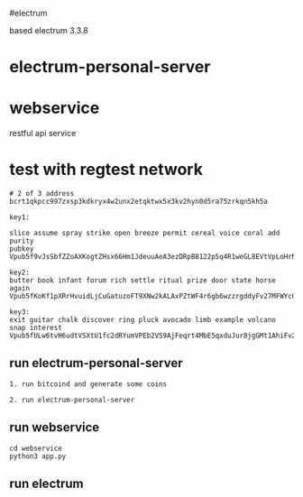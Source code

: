 #electrum

   based electrum 3.3.8

# electrum-personal-server

# webservice

  restful api service

# test with regtest network

    # 2 of 3 address
    bcrt1qkpcc997zxsp3kdkryx4w2unx2etqktwx5x3kv2hyn0d5ra75zrkqn5kh5a

    key1:
    
    slice assume spray strike open breeze permit cereal voice coral add purity
    pubkey
    Vpub5f9vJsSbfZZoAXKogtZHsx66Hm1JdeuuAeA3ezDRpB8122p5q4R1weGL8EVtVpLoHrNiqLV5Rz7PFkfaCtMdKQmdPt9c7Uv5eeQZqF42Jbu
    
    key2:
    butter book infant forum rich settle ritual prize door state horse again
    Vpub5fKoKf1pXRrHvuidLjCuGatuzoFT9XNw2kALAxPZtWF4r6gb6wzzrgddyFv27MFWYcGCNZCW7krFUbbdLhjgNHWJWak5KhCLfRzBcUrmCKo
    
    key3:
    exit guitar chalk discover ring pluck avocado limb example volcano snap interest
    Vpub5fULw6tvH6udtVSXtU1fc2dRYumVPEb2VS9AjFeqrt4MbE5qxduJur8jgGMt1AhiFv2NTgvrc4KbrwGEvLSqDDcCQvTBMw2ir4DgA2WZwme

## run electrum-personal-server

	1. run bitcoind and generate some coins

	2. run electrum-personal-server

## run webservice

    cd webservice
    python3 app.py

## run electrum

